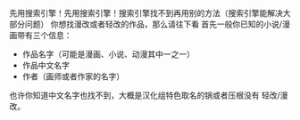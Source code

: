 先用搜索引擎！先用搜索引擎！搜索引擎找不到再用别的方法（搜索引擎能解决大部分问题）
你想找漫改或者轻改的作品，那么请往下看
首先一般你已知的小说/漫画带有三个信息：
- 作品名字（可能是漫画、小说、动漫其中一之一）
- 作品中文名字
- 作者（画师或者作家的名字）

也许你知道中文名字也找不到，大概是汉化组特色取名的锅或者压根没有 轻改/漫改。
